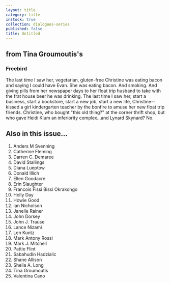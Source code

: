 ```yaml
---
layout: title
category: title
instock: true
collection: dialogues-series
published: false
title: Untitled
---
```

## from Tina Groumoutis's
### Freebird

The last time I saw her, vegetarian, gluten-free Christine was eating bacon and saying I could have Evan. She was eating bacon. And smoking. And giving pills from her newspaper days to her float trip husband to take with the frat house beer he was drinking. The last time I saw her, start a business, start a bookstore, start a new job, start a new life, Christine--kissed a girl kindergarten teacher by the bonfire to amuse her new float trip friends. Christine, who bought "this old thing?" at the corner thrift shop, but who gave Heidi Klum an inferiority complex...and Lynard Skynard? No.

## Also in this issue...

1. Anders M Svenning
2. Catherine Fleming
3. Darren C. Demaree
4. David Stallings
5. Diana Lueptow
6. Donald Illich
7. Ellen Goodacre
8. Erin Slaughter
9. Francois Fissi Bissi Okrakongo
10. Holly Day
11. Howie Good
12. Ian Nicholson
13. Janelle Rainer
14. John Dorsey
15. John J. Trause
16. Lance Nizami
17. Len Kuntz
18. Mark Antony Rossi
19. Mark J. Mitchell
20. Pattie Flint
21. Sabahudin Hadzialic
22. Shane Allison
23. Sheila A. Long
24. Tina Groumoutis
25. Valentina Cano
